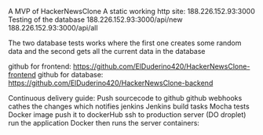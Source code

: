 A MVP of HackerNewsClone
A static working http site: 188.226.152.93:3000
Testing of the database 188.226.152.93:3000/api/new
                        188.226.152.93:3000/api/all
                        
The two database tests works where the first one creates some random data and the second gets all the current data in the database

github for frontend: https://github.com/ElDuderino420/HackerNewsClone-frontend
github for database: https://github.com/ElDuderino420/HackerNewsClone-backend



Continuous delivery guide:
Push sourcecode to github
github webhooks cathes the changes which notifies jenkins
Jenkins build tasks
  Mocha tests
  Docker image
  push it to dockerHub
  ssh to production server (DO droplet)
  run the application
Docker then runs the server containers:
  
  

